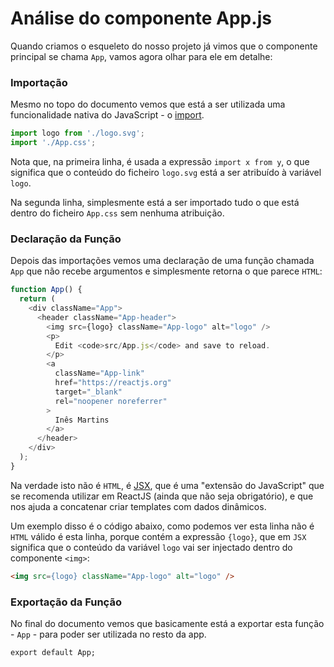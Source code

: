 # Análise do componente App.js

Quando criamos o esqueleto do nosso projeto já vimos que o componente principal se chama `App`, vamos agora olhar para ele em detalhe:

### Importação
Mesmo no topo do documento vemos que está a ser utilizada uma funcionalidade nativa do JavaScript - o [import](https://developer.mozilla.org/pt-BR/docs/Web/JavaScript/Reference/Statements/import).

```javascript
import logo from './logo.svg';
import './App.css';
```

Nota que, na primeira linha, é usada a expressão `import x from y`, o que significa que o conteúdo do ficheiro `logo.svg` está a ser atribuído à variável `logo`.

Na segunda linha, simplesmente está a ser importado tudo o que está dentro do ficheiro `App.css` sem nenhuma atribuição.

### Declaração da Função

Depois das importações vemos uma declaração de uma função chamada `App` que não recebe argumentos e simplesmente retorna o que parece `HTML`:

```javascript
function App() {
  return (
    <div className="App">
      <header className="App-header">
        <img src={logo} className="App-logo" alt="logo" />
        <p>
          Edit <code>src/App.js</code> and save to reload.
        </p>
        <a
          className="App-link"
          href="https://reactjs.org"
          target="_blank"
          rel="noopener noreferrer"
        >
          Inês Martins
        </a>
      </header>
    </div>
  );
}
```

Na verdade isto não é `HTML`, é [JSX](https://reactjs.org/docs/introducing-jsx.html), que é uma "extensão do JavaScript" que se recomenda utilizar em ReactJS (ainda que não seja obrigatório), e que nos ajuda a concatenar criar templates com dados dinâmicos.

Um exemplo disso é o código abaixo, como podemos ver esta linha não é `HTML` válido é esta linha, porque contém a expressão `{logo}`, que em `JSX` significa que o conteúdo da variável `logo` vai ser injectado dentro do componente `<img>`:

```HTML
<img src={logo} className="App-logo" alt="logo" />
```
 
### Exportação da Função

No final do documento vemos que basicamente está a exportar esta função - `App` - para poder ser utilizada no resto da app.

```
export default App;
```
